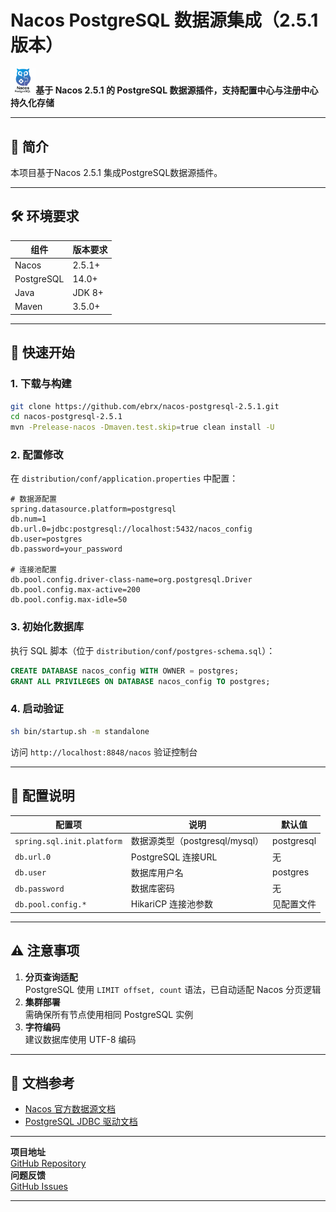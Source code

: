 # Nacos PostgreSQL 数据源集成（2.5.1 版本）

<img src="doc/gd.png" width="8%" syt height="8%" />**基于 Nacos 2.5.1 的 PostgreSQL 数据源插件，支持配置中心与注册中心持久化存储**

---

## 📝 简介
本项目基于Nacos 2.5.1 集成PostgreSQL数据源插件。

---

## 🛠️ 环境要求
| 组件       | 版本要求          |
|------------|-------------------|
| Nacos      | 2.5.1+            |
| PostgreSQL | 14.0+             |
| Java       | JDK 8+            |
| Maven      | 3.5.0+            |

---

## 🚀 快速开始

### 1. 下载与构建
```bash
git clone https://github.com/ebrx/nacos-postgresql-2.5.1.git
cd nacos-postgresql-2.5.1
mvn -Prelease-nacos -Dmaven.test.skip=true clean install -U
```

### 2. 配置修改
在 `distribution/conf/application.properties` 中配置：
```properties
# 数据源配置
spring.datasource.platform=postgresql
db.num=1
db.url.0=jdbc:postgresql://localhost:5432/nacos_config
db.user=postgres
db.password=your_password

# 连接池配置
db.pool.config.driver-class-name=org.postgresql.Driver
db.pool.config.max-active=200
db.pool.config.max-idle=50
```

### 3. 初始化数据库
执行 SQL 脚本（位于 `distribution/conf/postgres-schema.sql`）：
```sql
CREATE DATABASE nacos_config WITH OWNER = postgres;
GRANT ALL PRIVILEGES ON DATABASE nacos_config TO postgres;
```

### 4. 启动验证
```bash
sh bin/startup.sh -m standalone
```
访问 `http://localhost:8848/nacos` 验证控制台

---

## 📜 配置说明
| 配置项                | 说明                          | 默认值       |
|-----------------------|-------------------------------|-------------|
| `spring.sql.init.platform` | 数据源类型（postgresql/mysql） | postgresql  |
| `db.url.0`            | PostgreSQL 连接URL            | 无          |
| `db.user`             | 数据库用户名                  | postgres    |
| `db.password`         | 数据库密码                    | 无          |
| `db.pool.config.*`    | HikariCP 连接池参数           | 见配置文件  |

---

## ⚠️ 注意事项
1. **分页查询适配**  
   PostgreSQL 使用 `LIMIT offset, count` 语法，已自动适配 Nacos 分页逻辑
2. **集群部署**  
   需确保所有节点使用相同 PostgreSQL 实例
3. **字符编码**  
   建议数据库使用 UTF-8 编码
   
---

## 📄 文档参考
- [Nacos 官方数据源文档](https://nacos.io/docs/latest/manual/admin/auth/)
- [PostgreSQL JDBC 驱动文档](https://jdbc.postgresql.org/documentation/)

---

**项目地址**  
[GitHub Repository](https://github.com/ebrx/nacos-postgresql-2.5.1)  
**问题反馈**  
[GitHub Issues](https://github.com/ebrx/nacos-postgresql-2.5.1/issues)

---

